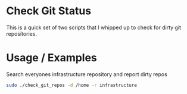 # Check Git Status

This is a quick set of two scripts that I whipped up to check for dirty git repositories.

# Usage / Examples

Search everyones infrastructure repository and report dirty repos
```bash
sudo ./check_git_repos -d /home -r infrastructure
```
